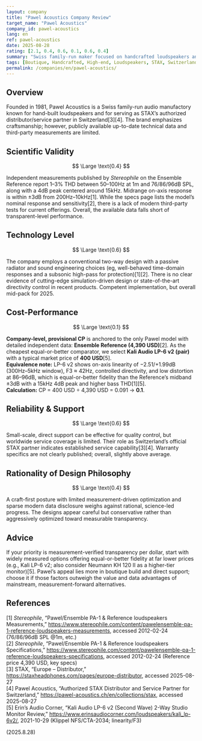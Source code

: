 ```yaml
---
layout: company
title: "Pawel Acoustics Company Review"
target_name: "Pawel Acoustics"
company_id: pawel-acoustics
lang: en
ref: pawel-acoustics
date: 2025-08-28
rating: [2.1, 0.4, 0.6, 0.1, 0.6, 0.4]
summary: "Swiss family-run maker focused on handcrafted loudspeakers and STAX distribution; craftsmanship-first ethos with limited modern measurement transparency."
tags: [Boutique, Handcrafted, High-end, Loudspeakers, STAX, Switzerland]
permalink: /companies/en/pawel-acoustics/
---
```

## Overview

Founded in 1981, Pawel Acoustics is a Swiss family-run audio manufactory known for hand-built loudspeakers and for serving as STAX’s authorized distributor/service partner in Switzerland[3][4]. The brand emphasizes craftsmanship; however, publicly available up-to-date technical data and third-party measurements are limited.

## Scientific Validity

$$ \Large \text{0.4} $$

Independent measurements published by *Stereophile* on the Ensemble Reference report 1–3% THD between 50–100Hz at 1m and 76/86/96dB SPL, along with a 4dB peak centered around 15kHz. Midrange on-axis response is within ±3dB from 200Hz–10kHz[1]. While the specs page lists the model’s nominal response and sensitivity[2], there is a lack of modern third-party tests for current offerings. Overall, the available data falls short of transparent-level performance.

## Technology Level

$$ \Large \text{0.6} $$

The company employs a conventional two-way design with a passive radiator and sound engineering choices (eg, well-behaved time-domain responses and a subsonic high-pass for protection)[1][2]. There is no clear evidence of cutting-edge simulation-driven design or state-of-the-art directivity control in recent products. Competent implementation, but overall mid-pack for 2025.

## Cost-Performance

$$ \Large \text{0.1} $$

**Company-level, provisional CP** is anchored to the only Pawel model with detailed independent data: **Ensemble Reference (4,390 USD)**[2]. As the cheapest equal-or-better comparator, we select **Kali Audio LP-6 v2 (pair)** with a typical market price of **400 USD**[5].  
**Equivalence note:** LP-6 v2 shows on-axis linearity of −2.51/+1.99dB (300Hz–5kHz window), F3 ≈ 42Hz, controlled directivity, and low distortion at 86–96dB, which is equal-or-better fidelity than the Reference’s midband ±3dB with a 15kHz 4dB peak and higher bass THD[1][5].  
**Calculation:** CP = 400 USD ÷ 4,390 USD = 0.091 → **0.1**.

## Reliability & Support

$$ \Large \text{0.6} $$

Small-scale, direct support can be effective for quality control, but worldwide service coverage is limited. Their role as Switzerland’s official STAX partner indicates established service capability[3][4]. Warranty specifics are not clearly published; overall, slightly above average.

## Rationality of Design Philosophy

$$ \Large \text{0.4} $$

A craft-first posture with limited measurement-driven optimization and sparse modern data disclosure weighs against rational, science-led progress. The designs appear careful but conservative rather than aggressively optimized toward measurable transparency.

## Advice

If your priority is measurement-verified transparency per dollar, start with widely measured options offering equal-or-better fidelity at far lower prices (e.g., Kali LP-6 v2; also consider Neumann KH 120 II as a higher-tier monitor)[5]. Pawel’s appeal lies more in boutique build and direct support; choose it if those factors outweigh the value and data advantages of mainstream, measurement-forward alternatives.

## References

[1] *Stereophile*, “Pawel/Ensemble PA-1 & Reference loudspeakers Measurements,” https://www.stereophile.com/content/pawelensemble-pa-1-reference-loudspeakers-measurements, accessed 2012-02-24 (76/86/96dB SPL @1m, etc.)  
[2] *Stereophile*, “Pawel/Ensemble PA-1 & Reference loudspeakers Specifications,” https://www.stereophile.com/content/pawelensemble-pa-1-reference-loudspeakers-specifications, accessed 2012-02-24 (Reference price 4,390 USD, key specs)  
[3] STAX, “Europe – Distributor,” https://staxheadphones.com/pages/europe-distributor, accessed 2025-08-27  
[4] Pawel Acoustics, “Authorized STAX Distributor and Service Partner for Switzerland,” https://pawel-acoustics.ch/en/collections/stax, accessed 2025-08-27  
[5] Erin’s Audio Corner, “Kali Audio LP-6 v2 (Second Wave) 2-Way Studio Monitor Review,” https://www.erinsaudiocorner.com/loudspeakers/kali_lp-6v2/, 2021-10-29 (Klippel NFS/CTA-2034; linearity/F3)
  
(2025.8.28)

